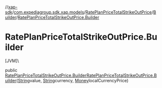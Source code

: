 //[xap-sdk](../../../../index.md)/[com.expediagroup.sdk.xap.models](../../index.md)/[RatePlanPriceTotalStrikeOutPrice](../index.md)/[Builder](index.md)/[RatePlanPriceTotalStrikeOutPrice.Builder](-rate-plan-price-total-strike-out-price.-builder.md)

# RatePlanPriceTotalStrikeOutPrice.Builder

[JVM]\

public [RatePlanPriceTotalStrikeOutPrice.Builder](index.md)[RatePlanPriceTotalStrikeOutPrice.Builder](-rate-plan-price-total-strike-out-price.-builder.md)([String](https://docs.oracle.com/javase/8/docs/api/java/lang/String.html)value, [String](https://docs.oracle.com/javase/8/docs/api/java/lang/String.html)currency, [Money](../../-money/index.md)localCurrencyPrice)
